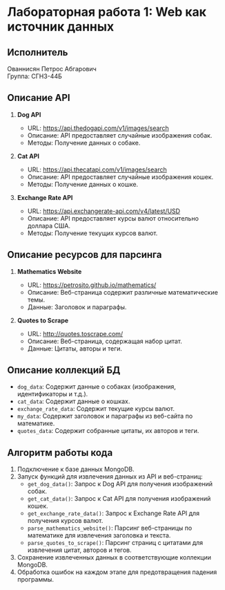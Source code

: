 # Лабораторная работа 1: Web как источник данных

## Исполнитель
Ованнисян Петрос Абгарович  
Группа: СГН3-44Б 

## Описание API
1. **Dog API**
   - URL: https://api.thedogapi.com/v1/images/search
   - Описание: API предоставляет случайные изображения собак.
   - Методы: Получение данных о собаке.

2. **Cat API**
   - URL: https://api.thecatapi.com/v1/images/search
   - Описание: API предоставляет случайные изображения кошек.
   - Методы: Получение данных о кошке.

3. **Exchange Rate API**
   - URL: https://api.exchangerate-api.com/v4/latest/USD
   - Описание: API предоставляет курсы валют относительно доллара США.
   - Методы: Получение текущих курсов валют.

## Описание ресурсов для парсинга
1. **Mathematics Website**
   - URL: https://petrosito.github.io/mathematics/
   - Описание: Веб-страница содержит различные математические темы.
   - Данные: Заголовок и параграфы.

2. **Quotes to Scrape**
   - URL: http://quotes.toscrape.com/
   - Описание: Веб-страница, содержащая набор цитат.
   - Данные: Цитаты, авторы и теги.

## Описание коллекций БД
- `dog_data`: Содержит данные о собаках (изображения, идентификаторы и т.д.).
- `cat_data`: Содержит данные о кошках.
- `exchange_rate_data`: Содержит текущие курсы валют.
- `my_data`: Содержит заголовок и параграфы из веб-сайта по математике.
- `quotes_data`: Содержит собранные цитаты, их авторов и теги.

## Алгоритм работы кода
1. Подключение к базе данных MongoDB.
2. Запуск функций для извлечения данных из API и веб-страниц:
   - `get_dog_data()`: Запрос к Dog API для получения изображений собак.
   - `get_cat_data()`: Запрос к Cat API для получения изображений кошек.
   - `get_exchange_rate_data()`: Запрос к Exchange Rate API для получения курсов валют.
   - `parse_mathematics_website()`: Парсинг веб-страницы по математике для извлечения заголовка и текста.
   - `parse_quotes_to_scrape()`: Парсинг страниц с цитатами для извлечения цитат, авторов и тегов.
3. Сохранение извлеченных данных в соответствующие коллекции MongoDB.
4. Обработка ошибок на каждом этапе для предотвращения падения программы.
